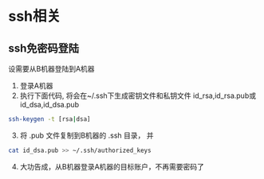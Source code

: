 # ssh相关
## ssh免密码登陆
设需要从B机器登陆到A机器
1. 登录A机器
2. 执行下面代码, 将会在~/.ssh下生成密钥文件和私钥文件 id_rsa,id_rsa.pub或id_dsa,id_dsa.pub
  ```bash
  ssh-keygen -t [rsa|dsa]
  ```
3. 将 .pub 文件复制到B机器的 .ssh 目录， 并 
  ```bash
  cat id_dsa.pub >> ~/.ssh/authorized_keys
  ```
4. 大功告成，从B机器登录A机器的目标账户，不再需要密码了
